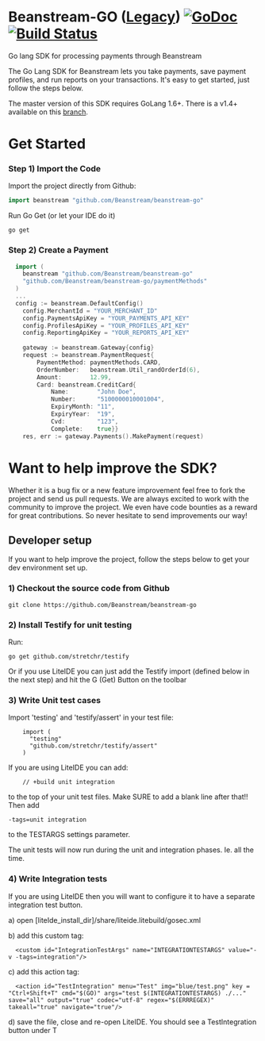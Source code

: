 # Beanstream-GO ([Legacy](https://dev.na.bambora.com/docs/references/payment_SDKs/#legacy-sdk)) [![GoDoc](http://img.shields.io/badge/godoc-reference-blue.svg)](http://godoc.org/github.com/Beanstream/beanstream-go) [![Build Status](https://travis-ci.org/Beanstream/beanstream-go.svg?branch=master)](https://travis-ci.org/Beanstream/beanstream-go)
Go lang SDK for processing payments through Beanstream

The Go Lang SDK for Beanstream lets you take payments, save payment profiles, and run reports on your transactions. It's easy to get started, just follow the steps below.

The master version of this SDK requires GoLang 1.6+. There is a v1.4+ available on this [branch](https://github.com/Beanstream/beanstream-go/tree/golang-v1.4).

# Get Started

### Step 1) Import the Code
Import the project directly from Github:
```go
import beanstream "github.com/Beanstream/beanstream-go"
```
Run Go Get (or let your IDE do it)
```
go get
```

### Step 2) Create a Payment

```go
  import (
    beanstream "github.com/Beanstream/beanstream-go"
    "github.com/Beanstream/beanstream-go/paymentMethods"
  )
  ...
  config := beanstream.DefaultConfig()
	config.MerchantId = "YOUR_MERCHANT_ID"
	config.PaymentsApiKey = "YOUR_PAYMENTS_API_KEY"
	config.ProfilesApiKey = "YOUR_PROFILES_API_KEY"
	config.ReportingApiKey = "YOUR_REPORTS_API_KEY"
	
	gateway := beanstream.Gateway{config}
	request := beanstream.PaymentRequest{
		PaymentMethod: paymentMethods.CARD,
		OrderNumber:   beanstream.Util_randOrderId(6),
		Amount:        12.99,
		Card: beanstream.CreditCard{
			Name:        "John Doe",
			Number:      "5100000010001004",
			ExpiryMonth: "11",
			ExpiryYear:  "19",
			Cvd:         "123",
			Complete:    true}}
	res, err := gateway.Payments().MakePayment(request)
```

# Want to help improve the SDK?
Whether it is a bug fix or a new feature improvement feel free to fork the project and send us pull requests. We are always excited to work with the community to improve the project. We even have code bounties as a reward for great contributions. So never hesitate to send improvements our way!

## Developer setup
If you want to help improve the project, follow the steps below to get your dev environment set up.

### 1) Checkout the source code from Github
```
git clone https://github.com/Beanstream/beanstream-go
```

### 2) Install Testify for unit testing
Run:
```
go get github.com/stretchr/testify
```
Or if you use LiteIDE you can just add the Testify import (defined below in the 
next step) and hit the G (Get) Button on the toolbar


### 3) Write Unit test cases
Import 'testing' and 'testify/assert' in your test file:
```
	import (
	  "testing"
	  "github.com/stretchr/testify/assert"
	)
```
If you are using LiteIDE you can add:
```
	// +build unit integration	
```
to the top of your unit test files. Make SURE to add a blank line after that!!
Then add 
```
-tags=unit integration
```
to the TESTARGS settings parameter.

The unit tests will now run during the unit and integration phases. Ie. all the time.
	
### 4) Write Integration tests
If you are using LiteIDE then you will want to configure it to have a separate
integration test button.

a) open [liteIde_install_dir]/share/liteide.litebuild/gosec.xml

b) add this custom tag:
```
  <custom id="IntegrationTestArgs" name="INTEGRATIONTESTARGS" value="-v -tags=integration"/>
```
c) add this action tag:
```
  <action id="TestIntegration" menu="Test" img="blue/test.png" key = "Ctrl+Shift+T" cmd="$(GO)" args="test $(INTEGRATIONTESTARGS) ./..." save="all" output="true" codec="utf-8" regex="$(ERRREGEX)" takeall="true" navigate="true"/>
```
d) save the file, close and re-open LiteIDE. You should see a TestIntegration button under T
